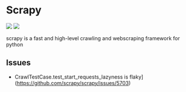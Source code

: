# Scrapy

[![](https://img.shields.io/badge/Numpy-docs-green)]()
[![](https://img.shields.io/badge/Numpy-repo-blue)](https://github.com/scrapy/scrapy)

scrapy is a fast and high-level crawling and webscraping framework for python

## Issues

- CrawlTestCase.test_start_requests_lazyness is flaky](https://github.com/scrapy/scrapy/issues/5703)
